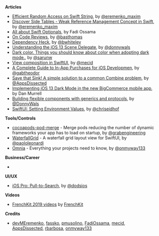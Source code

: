 
**Articles**

* [Efficient Random Access on Swift String](https://maximeremenko.com/string-random-access), by [@eremenko_maxim](https://twitter.com/eremenko_maxim)
* [Discover Side Tables - Weak Reference Management Concept in Swift](https://maximeremenko.com/swift-arc-weak-references), by [@eremenko_maxim](https://twitter.com/eremenko_maxim)
* [All about Swift Optionals](https://medium.com/@fadyossama/all-about-swift-optional-25a4a31e06f5), by Fadi Ossama
* [On Code Reviews](https://basthomas.github.io/on-code-reviews), by [@basthomas](https://www.twitter.com/basthomas)
* [Dependency Heck](https://bartstechblog.blogspot.com/2019/10/dependency-heck.html), by [@bwhiteley](https://twitter.com/bwhiteley)
* [Understanding the iOS 13 Scene Delegate](https://www.donnywals.com/understanding-the-ios-13-scene-delegate/), by [@donnywals](https://twitter.com/donnywals)
* [Dark color. Things you should know about color when adopting dark mode.](https://sarunw.com/posts/dark-color/), by [@sarunw](https://twitter.com/sarunw)
* [View composition in SwiftUI](https://mecid.github.io/2019/10/30/view-composition-in-swiftui/), by [@mecid](https://twitter.com/mecid)
* [A Complete Guide to In-App Purchases for iOS Developmen](https://www.appcoda.com/in-app-purchases-guide/), by [@gabtheodor](https://twitter.com/gabtheodor)
* [Save that Sink! A simple solution to a common Combine problem](https://www.appsdissected.com/save-sink-assign-subscriber-anycancellable/), by [@AppsDissected](https://twitter.com/AppsDissected)
* [Implementing iOS 13 Dark Mode in the new BigCommerce mobile app](https://www.bigeng.io/implementing-ios-13-dark-mode-in-the-new-bigcommerce-mobile-app/), by Dan Murrell
* [Building flexible components with generics and protocols](https://www.donnywals.com/building-flexible-components-with-generics-and-protocols/), by [@DonnyWals](https://twitter.com/DonnyWals)
* [SwiftUI: Setting Environment Values](https://www.objc.io/blog/2019/10/29/swiftui-environment/), by [@chriseidhof](https://twitter.com/chriseidhof)

**Tools/Controls**

* [cocoapods-pod-merge](https://github.com/grab/cocoapods-pod-merge) - Merge pods reducing the number of dynamic frameworks your app has to load on startup, by [@grabengineering](https://twitter.com/grabengineering)
* [WaterfallGrid](https://github.com/paololeonardi/WaterfallGrid) - A waterfall grid layout view for SwiftUI, by [@paololeonardi](https://twitter.com/paololeonardi) 
* [Omnia](https://github.com/onmyway133/Omnia) - Everything your projects need to know, by [@onmyway133](https://twitter.com/onmyway133)

**Business/Career**

* 

**UI/UX**

* [iOS Pro: Pull-to-Search](https://edit.theappbusiness.com/ios-pro-pull-to-search-74be33b76da), by [@dodsios](https://twitter.com/dodsios)

**Videos**

* [FrenchKit 2019 videos](https://www.youtube.com/watch?v=QW3F5dbuwDc&list=PL-Wbj9VN8zDRTas7ycjZzE08zmql1DPdr) by [FrenchKit](https://twitter.com/frenchkitconf)

**Credits**

* [devMEremenko](https://github.com/devMEremenko/), [fassko](https://github.com/fassko/), [pmusolino](https://github.com/pmusolino/), [FadiOssama](https://github.com/FadiOssama), [mecid](https://github.com/mecid), [AppsDissected](https://github.com/AppsDissected), [rbarbosa](https://github.com/rbarbosa), [onmyway133](https://github.com/onmyway133)
